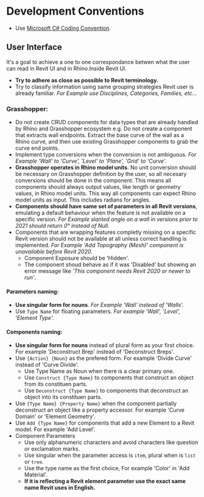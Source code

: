 # Development Conventions

- Use [Microsoft C# Coding Convention](https://docs.microsoft.com/en-us/dotnet/csharp/programming-guide/inside-a-program/coding-conventions).

## User Interface
It's a goal to achieve a one to one correspondance betwen what the user can read in Revit UI and in Rhino.Inside Revit UI.

- **Try to adhere as close as possible to Revit terminology.**
- Try to classify information using same grouping strategies Revit user is already familiar. *For Example use Disciplines, Categories, Families, etc…*

### Grasshopper:

- Do not create CRUD components for data types that are already handled by Rhino and Grasshopper ecosystem e.g. Do not create a component that extracts wall endpoints. Extract the base curve of the wall as a Rhino curve, and then use existing Grasshopper components to grab the curve end points.
- Implement type conversions when the conversion is not ambiguous. *For Example 'Wall' to 'Curve', 'Level' to 'Plane', 'Grid' to 'Curve'.*
- **Grasshopper operates in Rhino model units**. No unit conversion should be necessary on Grasshopper definition by the user, so all necesary conversions should be done in the component. This means all components should always output values, like length or geometry values, in Rhino model units. This way all components can expect Rhino model units as input. This includes radians for angles.
- **Components should have same set of parameters in all Revit versions**, emulating a default behaviour when the feature is not available on a specific version. *For Example slanted angle on a wall in versions prior to 2021 should return 0° instead of Null*.
- Components that are wrapping features completly missing on a specific Revit version should not be available at all unless correct handling is implemented. *For Example 'Add Topography (Mesh)' component is unavailable before Revit 2020*.
  - Component Exposure should be 'Hidden'.
  - The component shoud behave as if it was 'Disabled' but showing an error message like *'This component needs Revit 2020 or newer to run'*.

#### Parameters naming:
- **Use singular form for nouns**. *For Example 'Wall' instead of 'Walls'.*
- Use `Type Name` for floating parameters. *For example 'Wall', 'Level', 'Element Type'.*
  
#### Components naming:
- **Use singular form for nouns** instead of plural form as your first choice. For example 'Deconstruct Brep' instead of 'Deconstruct Breps'.
- Use `{Action} {Noun}` as the prefered form. For example 'Divide Curve' instead of 'Curve Divide'.
  - Use Type Name as Noun when there is a clear primary one.
  - Use `Construct {Type Name}` to components that construct an object from its constituen parts.
  - Use `Deconstruct {Type Name}` to components that deconstruct an object into its constituen parts.
- Use `{Type Name} {Property Name}` when the component partially deconstruct an object like a property accessor. For example 'Curve Domain' or 'Element Geometry'.
- Use `Add {Type Name}` for components that add a new Element to a Revit model. For example 'Add Level'.
- Component Parameters
  - Use only alphanumeric characters and avoid characters like question or exclamation marks.
  - Use singular when the parameter access is `item`, plural when is `list` or `tree`.
  - Use the type name as the first choice, For example 'Color' in 'Add Material'.
  - **If it is reflecting a Revit element parameter use the exact same name Revit uses in English.**
